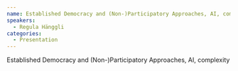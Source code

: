 ```yaml
--- 
name: Established Democracy and (Non-)Participatory Approaches, AI, complexity
speakers: 
  - Regula Hänggli
categories:
  - Presentation
---
```


Established Democracy and (Non-)Participatory Approaches, AI, complexity